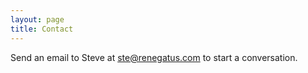 ```yaml
---
layout: page
title: Contact
---
```


Send an email to Steve at <ste@renegatus.com> to start a conversation.